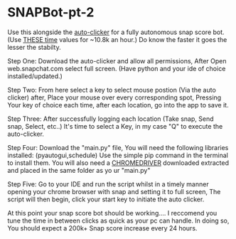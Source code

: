# SNAPBot-pt-2
Use this alongside the [auto-clicker](https://murgaa.com) for a fully autonomous snap score bot. (Use [THESE time](https://drive.google.com/file/d/1xz3ZlKIa09hNs7gcDrbt-MsZmr5cDJBc/view?usp=sharing) values for ~10.8k an hour.) Do know the faster it goes the lesser the stabilty.



Step One: Download the auto-clicker and allow all permissions, After Open web.snapchat.com select full screen. (Have python and your ide of choice installed/updated.) 

Step Two: From here select a key to select mouse postion (Via the auto clicker) after, Place your mouse over every corresponding spot, Pressing Your key of choice each time, after each location, go into the app to save it.

Step Three: After successfully logging each location (Take snap, Send snap, Select, etc..) It's time to select a Key, in my case "Q" to execute the auto-clicker. 

Step Four: Download the "main.py" file, You will need the following libraries installed: (pyautogui,schedule) Use the simple pip command in the terminal to install them. You will also need a [CHROMEDRIVER](https://googlechromelabs.github.io/chrome-for-testing/) downloaded extracted and placed in the same folder as yo
ur "main.py"  

Step Five: Go to your IDE and run the script whilst in a timely manner opening your chrome browser with snap and setting it to full screen, The script will then begin, click your start key to initiate the auto clicker. 

At this point your snap score bot should be working.... I reccomend you tune the time in between clicks as quick as your pc can handle. In doing so, You should expect a 200k+ Snap score increase every 24 hours.




